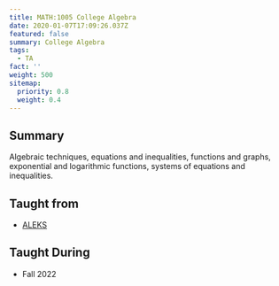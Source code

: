 ```yaml
---
title: MATH:1005 College Algebra
date: 2020-01-07T17:09:26.037Z
featured: false
summary: College Algebra
tags:
  - TA
fact: ''
weight: 500
sitemap:
  priority: 0.8
  weight: 0.4
---
```


## Summary

Algebraic techniques, equations and inequalities, functions and graphs, exponential and logarithmic functions, systems of equations and inequalities.

## Taught from

- [ALEKS](https://www.aleks.com/)

## Taught During

- Fall 2022